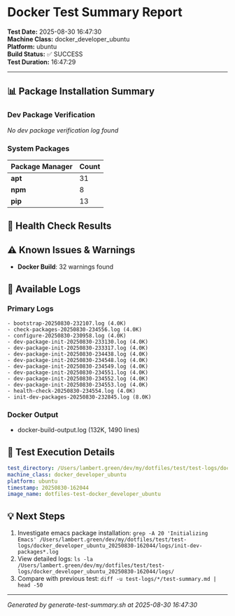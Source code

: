 # Docker Test Summary Report

**Test Date:** 2025-08-30 16:47:30  
**Machine Class:** docker_developer_ubuntu  
**Platform:** ubuntu  
**Build Status:** ✅ SUCCESS  
**Test Duration:** 16:47:29

---

## 📊 Package Installation Summary

### Dev Package Verification

*No dev package verification log found*

### System Packages

| Package Manager | Count |
|-----------------|-------|
| **apt** | 31 |
| **npm** | 8 |
| **pip** | 13 |

## 🏥 Health Check Results

## ⚠️ Known Issues & Warnings

- **Docker Build**: 32 warnings found

## 📁 Available Logs

### Primary Logs
```
- bootstrap-20250830-232107.log (4.0K)
- check-packages-20250830-234556.log (4.0K)
- configure-20250830-230958.log (4.0K)
- dev-package-init-20250830-233130.log (4.0K)
- dev-package-init-20250830-233317.log (4.0K)
- dev-package-init-20250830-234438.log (4.0K)
- dev-package-init-20250830-234548.log (4.0K)
- dev-package-init-20250830-234549.log (4.0K)
- dev-package-init-20250830-234551.log (4.0K)
- dev-package-init-20250830-234552.log (4.0K)
- dev-package-init-20250830-234553.log (4.0K)
- health-check-20250830-234554.log (4.0K)
- init-dev-packages-20250830-232845.log (8.0K)
```

### Docker Output
- docker-build-output.log (132K, 1490 lines)

## 🔧 Test Execution Details

```yaml
test_directory: /Users/lambert.green/dev/my/dotfiles/test/test-logs/docker_developer_ubuntu_20250830-162044
machine_class: docker_developer_ubuntu
platform: ubuntu
timestamp: 20250830-162044
image_name: dotfiles-test-docker_developer_ubuntu
```

## 💡 Next Steps

1. Investigate emacs package installation: `grep -A 20 'Initializing Emacs' /Users/lambert.green/dev/my/dotfiles/test/test-logs/docker_developer_ubuntu_20250830-162044/logs/init-dev-packages*.log`
2. View detailed logs: `ls -la /Users/lambert.green/dev/my/dotfiles/test/test-logs/docker_developer_ubuntu_20250830-162044/logs/`
3. Compare with previous test: `diff -u test-logs/*/test-summary.md | head -50`

---
*Generated by generate-test-summary.sh at 2025-08-30 16:47:30*
